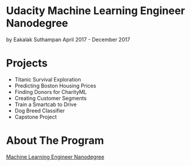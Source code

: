# Udacity Machine Learning Engineer Nanodegree
by Eakalak Suthampan
April 2017 - December 2017
# Projects
- Titanic Survival Exploration
- Predicting Boston Housing Prices
- Finding Donors for CharityML
- Creating Customer Segments
- Train a Smartcab to Drive
- Dog Breed Classifier
- Capstone Project
# About The Program
[Machine Learning Engineer Nanodegree](https://www.udacity.com/course/machine-learning-engineer-nanodegree--nd009)
